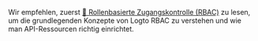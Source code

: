 Wir empfehlen, zuerst [🔐 Rollenbasierte Zugangskontrolle (RBAC)](/authorization/role-based-access-control) zu lesen, um die grundlegenden Konzepte von Logto RBAC zu verstehen und wie man API-Ressourcen richtig einrichtet.
